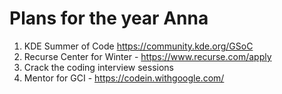 # Plans for the year Anna

1. KDE Summer of Code https://community.kde.org/GSoC
2. Recurse Center for Winter - https://www.recurse.com/apply
3. Crack the coding interview sessions
4. Mentor for GCI - https://codein.withgoogle.com/
